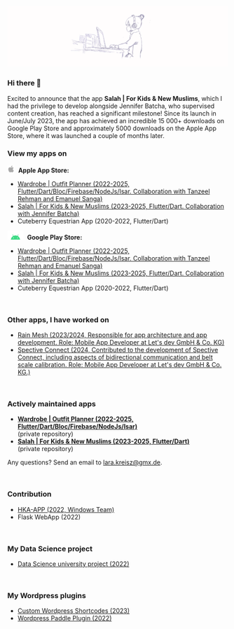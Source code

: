 ![Lara Kreisz Header](https://github.com/larakreisz/larakreisz/blob/main/20230423_155044_0000.png)
---------

### Hi there 👋
Excited to announce that the app **Salah | For Kids & New Muslims**, which I had the privilege to develop alongside Jennifer Batcha, who supervised content creation, has reached a significant milestone! Since its launch in June/July 2023, the app has achieved an incredible 15 000+ downloads on Google Play Store and approximately 5000 downloads on the Apple App Store, where it was launched a couple of months later. 


### View my apps on

<div><img src="https://github.com/larakreisz/larakreisz/blob/main/Apple_symbol.png" width="auto" height="17"/>&nbsp; <b>Apple App Store: </b></div>
<div>
   <ul>
    <li><a href="https://apps.apple.com/de/app/fashion-lookbook/id6444239032">Wardrobe | Outfit Planner (2022-2025, Flutter/Dart/Bloc/Firebase/NodeJs/Isar. Collaboration with Tanzeel Rehman and Emanuel Sanga)</a></li>
    <li><a href="https://apps.apple.com/us/app/learn-salah-prayer/id1668012959">Salah | For Kids & New Muslims (2023-2025, Flutter/Dart. Collaboration with Jennifer Batcha)</a></li>
    <li>Cuteberry Equestrian App (2020-2022, Flutter/Dart)</li>
  </ul> 
</div>

<div><img src="https://github.com/larakreisz/larakreisz/blob/main/Android_symbol.png" width="auto" height="20"/>&nbsp;  <b>Google Play Store: </b></div>
<div>
   <ul>
    <li><a href="https://play.google.com/store/apps/details?id=com.larakreisz.fashionlookbook">Wardrobe | Outfit Planner (2022-2025, Flutter/Dart/Bloc/Firebase/NodeJs/Isar. Collaboration with Tanzeel Rehman and Emanuel Sanga)</a></li>
    <li><a href="https://play.google.com/store/apps/details?id=com.larakreisz.findingpeace">Salah | For Kids & New Muslims (2023-2025, Flutter/Dart. Collaboration with Jennifer Batcha)</a></li>
    <li>Cuteberry Equestrian App (2020-2022, Flutter/Dart)</li>
  </ul> 
</div>
<div><br></div>

### Other apps, I have worked on

<div>
   <ul>
    <li><a href="https://www.rainmesh.de">Rain Mesh (2023/2024, Responsible for app architecture and app development. Role: Mobile App Developer at Let's dev GmbH & Co. KG)</a></li> 
    <li><a href="https://www.wirtgen-group.com/de-de/produkte/kleemann/technologien/spective-connect/">Spective Connect (2024, Contributed to the development of Spective Connect, including aspects of bidirectional communication and belt scale calibration. Role: Mobile App Developer at Let's dev GmbH & Co. KG.)</a></li>
  </ul> 
</div>
<div><br></div>

### Actively maintained apps

<div>
   <ul>
    <li><b><a href="https://github.com/larakreisz/ootd_2.0">Wardrobe | Outfit Planner (2022-2025, Flutter/Dart/Bloc/Firebase/NodeJs/Isar)</a></b><br>(private repository)</li>
    <li><b><a href="https://github.com/larakreisz/salah">Salah | For Kids & New Muslims (2023-2025, Flutter/Dart)</a></b><br>(private repository)<br></li>
  </ul> 
</div>

Any questions? Send an email to lara.kreisz@gmx.de.

<!-- // Make the below code active, if those repositories are private
<div>
   <ul>
    <li><b>Fashion Lookbook (2022/2023, Flutter/Dart/Bloc/Firebase/NodeJs)</b> <br> private repository</li>
    <li><b>Finding Peace (2023, Flutter/Dart)</b> <br>private repository<br></li>
  </ul> 
</div>

If you are interested to view those repositories, please write an email to lara.kreisz@gmx.de 

-->

<div><br></div>

### Contribution
+ <a href="https://apps.microsoft.com/store/detail/hkaapp/9WZDNCRDCPB3">HKA-APP (2022, Windows Team)</a>  
+ Flask WebApp (2022)

<div><br></div>

### My Data Science project
+ [Data Science university project (2022)](https://github.com/larakreisz/data_science_project_2022)

<div><br></div>

### My Wordpress plugins
+ [Custom Wordpress Shortcodes (2023)](https://github.com/larakreisz/wordpress_shortcode_auswahl_thesen)
+ [Wordpress Paddle Plugin (2022)](https://github.com/larakreisz/wordpress-paddle-plugin)

<div><br></div>



<!--
**larakreisz/larakreisz** is a ✨ _special_ ✨ repository because its `README.md` (this file) appears on your GitHub profile.

Here are some ideas to get you started:

🤖
🍎

- 🔭 I’m currently working on ...
- 🌱 I’m currently learning ...
- 👯 I’m looking to collaborate on ...
- 🤔 I’m looking for help with ...
- 💬 Ask me about ...
- 📫 How to reach me: ...
- 😄 Pronouns: ...
- ⚡ Fun fact: ...
-->
